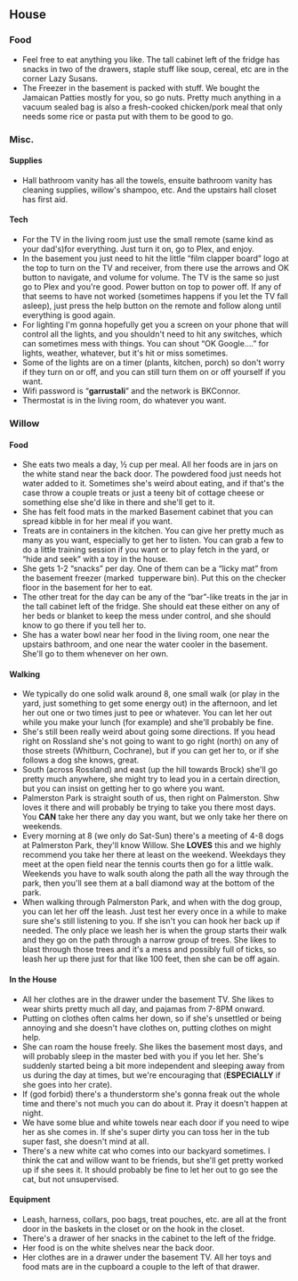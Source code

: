 ## House

### Food

*   Feel free to eat anything you like. The tall cabinet left of the fridge has snacks in two of the drawers, staple stuff like soup, cereal, etc are in the corner Lazy Susans.
*   The Freezer in the basement is packed with stuff. We bought the Jamaican Patties mostly for you, so go nuts. Pretty much anything in a vacuum sealed bag is also a fresh-cooked chicken/pork meal that only needs some rice or pasta put with them to be good to go.

### Misc.

#### Supplies

*   Hall bathroom vanity has all the towels, ensuite bathroom vanity has cleaning supplies, willow's shampoo, etc. And the upstairs hall closet has first aid.

#### Tech

*   For the TV in the living room just use the small remote (same kind as your dad's)for everything. Just turn it on, go to Plex, and enjoy.
*   In the basement you just need to hit the little “film clapper board” logo at the top to turn on the TV and receiver, from there use the arrows and OK button to navigate, and volume for volume. The TV is the same so just go to Plex and you're good. Power button on top to power off. If any of that seems to have not worked (sometimes happens if you let the TV fall asleep), just press the help button on the remote and follow along until everything is good again.
*   For lighting I'm gonna hopefully get you a screen on your phone that will control all the lights, and you shouldn't need to hit any switches, which can sometimes mess with things. You can shout “OK Google….” for lights, weather, whatever, but it's hit or miss sometimes.
*   Some of the lights are on a timer (plants, kitchen, porch) so don't worry if they turn on or off, and you can still turn them on or off yourself if you want.
*   Wifi password is “**garrustali**” and the network is BKConnor.
*   Thermostat is in the living room, do whatever you want.

### Willow

#### Food

*   She eats two meals a day, ½ cup per meal. All her foods are in jars on the white stand near the back door. The powdered food just needs hot water added to it. Sometimes she's weird about eating, and if that's the case throw a couple treats or just a teeny bit of cottage cheese or something else she'd like in there and she'll get to it.
*   She has felt food mats in the marked Basement cabinet that you can spread kibble in for her meal if you want.
*   Treats are in containers in the kitchen. You can give her pretty much as many as you want, especially to get her to listen. You can grab a few to do a little training session if you want or to play fetch in the yard, or “hide and seek” with a toy in the house.
*   She gets 1-2 “snacks” per day. One of them can be a “licky mat” from the basement freezer (marked  tupperware bin). Put this on the checker floor in the basement for her to eat.
*   The other treat for the day can be any of the “bar”-like treats in the jar in the tall cabinet left of the fridge. She should eat these either on any of her beds or blanket to keep the mess under control, and she should know to go there if you tell her to.
*   She has a water bowl near her food in the living room, one near the upstairs bathroom, and one near the water cooler in the basement. She'll go to them whenever on her own.

#### Walking

*   We typically do one solid walk around 8, one small walk (or play in the yard, just something to get some energy out) in the afternoon, and let her out one or two times just to pee or whatever. You can let her out while you make your lunch (for example) and she'll probably be fine.
*   She's still been really weird about going some directions. If you head right on Rossland she's not going to want to go right (north) on any of those streets (Whitburn, Cochrane), but if you can get her to, or if she follows a dog she knows, great.
*   South (across Rossland) and east (up the hill towards Brock) she'll go pretty much anywhere, she might try to lead you in a certain direction, but you can insist on getting her to go where you want.
*   Palmerston Park is straight south of us, then right on Palmerston. Shw loves it there and will probably be trying to take you there most days. You **CAN** take her there any day you want, but we only take her there on weekends.
*   Every morning at 8 (we only do Sat-Sun) there's a meeting of 4-8 dogs at Palmerston Park, they'll know Willow. She **LOVES** this and we highly recommend you take her there at least on the weekend. Weekdays they meet at the open field near the tennis courts then go for a little walk. Weekends you have to walk south along the path all the way through the park, then you'll see them at a ball diamond way at the bottom of the park.
*   When walking through Palmerston Park, and when with the dog group, you can let her off the leash. Just test her every once in a while to make sure she's still listening to you. If she isn't you can hook her back up if needed. The only place we leash her is when the group starts their walk and they go on the path through a narrow group of trees. She likes to blast through those trees and it's a mess and possibly full of ticks, so leash her up there just for that like 100 feet, then she can be off again.

#### In the House

*   All her clothes are in the drawer under the basement TV. She likes to wear shirts pretty much all day, and pajamas from 7-8PM onward.
*   Putting on clothes often calms her down, so if she's unsettled or being annoying and she doesn't have clothes on, putting clothes on might help.
*   She can roam the house freely. She likes the basement most days, and will probably sleep in the master bed with you if you let her. She's suddenly started being a bit more independent and sleeping away from us during the day at times, but we're encouraging that (**ESPECIALLY** if she goes into her crate).
*   If (god forbid) there's a thunderstorm she's gonna freak out the whole time and there's not much you can do about it. Pray it doesn't happen at night.
*   We have some blue and white towels near each door if you need to wipe her as she comes in. If she's super dirty you can toss her in the tub super fast, she doesn't mind at all.
*   There's a new white cat who comes into our backyard sometimes. I think the cat and willow want to be friends, but she'll get pretty worked up if she sees it. It should probably be fine to let her out to go see the cat, but not unsupervised.

#### Equipment

*   Leash, harness, collars, poo bags, treat pouches, etc. are all at the front door in the baskets in the closet or on the hook in the closet.
*   There's a drawer of her snacks in the cabinet to the left of the fridge.
*   Her food is on the white shelves near the back door.
*   Her clothes are in a drawer under the basement TV. All her toys and food mats are in the cupboard a couple to the left of that drawer.